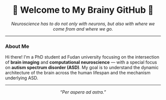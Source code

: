 <h1 align="center">🧠 Welcome to My Brainy GitHub 🧩</h1>

<p align="center">
  <em>Neuroscience has to do not only with neurons, but also with where we come from and where we go.</em>
</p>

---

### About Me

Hi there! I'm a PhD student ad Fudan university focusing on the intersection of **brain imaging** and **computational neuroscience** — with a special focus on **autism spectrum disorder (ASD)**. My goal is to understand the dynamic architecture of the brain across the human lifespan and the mechanism underlying ASD.

---


<p align="center">
  <em>“Per aspera ad astra.”</em>
</p>
